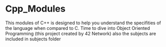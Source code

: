 # Cpp_Modules
This modules of C++ is designed to help you understand the specifities of the language when compared to C. Time to dive into Object Oriented Programming (this project created by 42 Network) also the subjects are included in subjects folder
